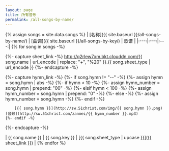 ```yaml
---
layout: page
title: 所有音乐
permalink: /all-songs-by-name/
---
```


{% assign songs = site.data.songs %}
| [名称]({{ site.baseurl }}/all-songs-by-name/) | [曲调]({{ site.baseurl }}/all-songs-by-key/) | 歌谱 |
|:---:|:---:|:---:|
{% for song in songs -%}

{%- capture sheet_link -%}
http://q2rlew7xm.bkt.clouddn.com/{{ song.name | url_encode | replace: "+", "%20" }}.{{ song.sheet_type | url_encode }}
{%- endcapture -%}

{%- capture hymn_link -%}
    {%- if song.hymn != "--" -%}
        {%- assign hymn = song.hymn | abs -%}
        {%- if hymn < 10 -%}
            {%- assign hymn_number = song.hymn | prepend: "00" -%}
        {%- elsif hymn < 100 -%}
            {%- assign hymn_number = song.hymn | prepend: "0" -%}
        {%- else -%}
            {%- assign hymn_number = song.hymn -%}
        {%- endif -%}

        [{{ song.hymn }}](http://sw.51christ.com/img/{{ song.hymn }}.png) [音频](http://sw.51christ.com/zanmei/{{ hymn_number }}.mp3)
    {%- endif -%}
{%- endcapture -%}

| {{ song.name }} | {{ song.key }} | [{{ song.sheet_type | upcase }}]({{ sheet_link }}) | <!-- {{ hymn_link }} | -->
{% endfor %}
